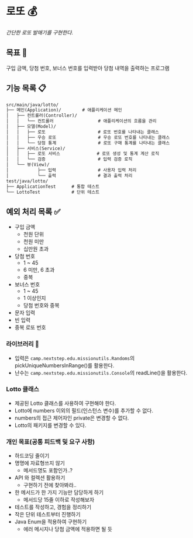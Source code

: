 # 로또 💰

_간단한 로또 발매기를 구현한다._

## **목표** 🎯

구입 금액, 당첨 번호, 보너스 번호를 입력받아 당첨 내역을 출력하는 프로그램

## 기능 목록 📋

```markdown
src/main/java/lotto/
├── 메인(Application)/        # 애플리케이션 메인
│   ├── 컨트롤러(Controller)/
│   │   └── 컨트롤러                 # 애플리케이션의 흐름을 관리
│   ├── 모델(Model)/
│   │   ├── 로또                    # 로또 번호를 나타내는 클래스
│   │   ├── 우승 로또                # 우승 로또 번호를 나타내는 클래스
│   │   └── 당첨 통계                # 로또 구매 통계를 나타내는 클래스
│   ├── 서비스(Service)/
│   │   ├── 로또 서비스              # 로또 생성 및 통계 계산 로직
│   │   └── 검증                    # 입력 검증 로직
│   └── 뷰(View)/
│           ├── 입력                # 사용자 입력 처리
│           └── 출력                # 결과 출력 처리
test/java/lotto/
├── ApplicationTest      # 통합 테스트
└── LottoTest            # 단위 테스트
```

## 예외 처리 목록 ✅
* 구입 금액
    + 천원 단위
    + 천원 미만
    + 십만원 초과
* 당첨 번호
    + 1 ~ 45
    + 6 미만, 6 초과
    + 중복
* 보너스 번호
    + 1 ~ 45
    + 1 이상인지
    + 당첨 번호와 중복
* 문자 입력
* 빈 입력
* 중복 로또 번호

### 라이브러리 🦾
* 입력은 `camp.nextstep.edu.missionutils.Randoms`의 pickUniqueNumbersInRange()를 활용한다. 
* 난수는 `camp.nextstep.edu.missionutils.Console`의 readLine()을 활용한다.

### Lotto 클래스
+ 제공된 Lotto 클래스를 사용하여 구현해야 한다.
+ Lotto에 numbers 이외의 필드(인스턴스 변수)를 추가할 수 없다.
+ numbers의 접근 제어자인 private은 변경할 수 없다.
+ Lotto의 패키지를 변경할 수 있다.

### 개인 목표(공통 피드백 및 요구 사항)
- 하드코딩 줄이기
- 명명에 자료형쓰지 않기
    * 메서드명도 포함인가..?
- API 와 컬렉션 활용하기
    * 구현하기 전에 찾아봐라..
- 한 메서드가 한 가지 기능만 담당하게 하기
    * 메서드당 15줄 이하로 작성해보자
- 테스트를 작성하고, 경험을 정리하기
- 작은 단위 테스트부터 진행하기
- Java Enum을 적용하여 구현하기
    * 에러 메시지나 당첨 금액에 적용하면 될 듯
